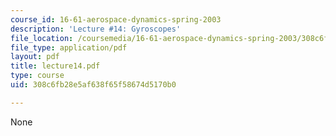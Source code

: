 ```yaml
---
course_id: 16-61-aerospace-dynamics-spring-2003
description: 'Lecture #14: Gyroscopes'
file_location: /coursemedia/16-61-aerospace-dynamics-spring-2003/308c6fb28e5af638f65f58674d5170b0_lecture14.pdf
file_type: application/pdf
layout: pdf
title: lecture14.pdf
type: course
uid: 308c6fb28e5af638f65f58674d5170b0

---
```

None